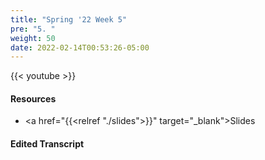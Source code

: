 ```yaml
---
title: "Spring '22 Week 5"
pre: "5. "
weight: 50
date: 2022-02-14T00:53:26-05:00
---
```


{{< youtube  >}}

#### Resources

* <a href="{{<relref "./slides">}}" target="_blank">Slides</a>

#### Edited Transcript

